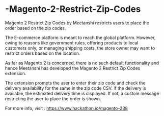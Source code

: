 # -Magento-2-Restrict-Zip-Codes
Magento 2 Restrict Zip Codes by Meetanshi restricts users to place the order based on the zip codes.  

The E-commerce platform is meant to reach the global platform. However, owing to reasons like government rules, offering products to local customers only, or managing shipping costs, the store owner may want to restrict orders based on the location.  

As far as Magento 2 is concerned, there is no such default functionality and hence Meetanshi has developed the Magento 2 Restrict Zip Codes extension.  

The extension prompts the user to enter their zip code and check the delivery availability for the same in the zip code CSV. If the delivery is available, the estimated delivery time is displayed. If not, a custom message restricting the user to place the order is shown.  

For more info, visit : https://www.hackathon.io/magento-238
